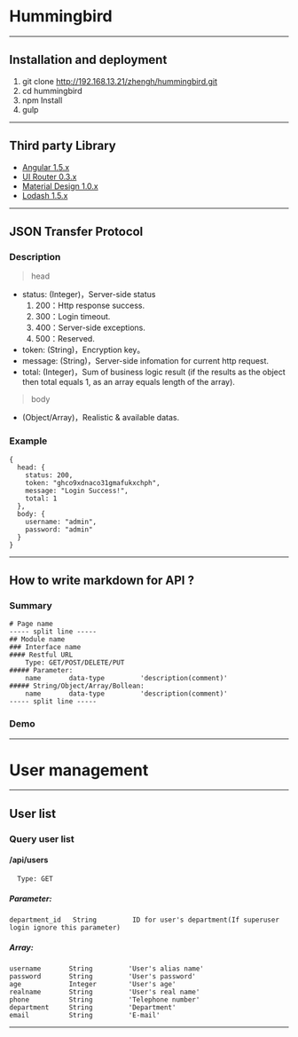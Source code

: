 # Hummingbird
-----

## Installation and deployment
1. git clone http://192.168.13.21/zhengh/hummingbird.git
2. cd hummingbird
3. npm Install
4. gulp
-----

## Third party Library
* [Angular 1.5.x](https://angularjs.org/)
* [UI Router 0.3.x](https://github.com/angular-ui/ui-router/tree/legacy)
* [Material Design 1.0.x](https://github.com/angular/material)
* [Lodash 1.5.x](https://lodash.com/)
-----

## JSON Transfer Protocol
### Description
> head
* status: (Integer)，Server-side status
  1. 200：Http response success.
  2. 300：Login timeout.
  3. 400：Server-side exceptions.
  4. 500：Reserved.
* token: (String)，Encryption key。
* message: (String)，Server-side infomation for current http request.
* total: (Integer)，Sum of business logic result (if the results as the object then total equals 1, as an array equals length of the array).

> body
* (Object/Array)，Realistic & available datas.

### Example
    {
      head: {
        status: 200,
        token: "ghco9xdnaco31gmafukxchph",
        message: "Login Success!",
        total: 1
      },
      body: {
        username: "admin",
        password: "admin"
      }
    }
-----

## How to write markdown for API ?
### Summary
    # Page name
    ----- split line -----
    ## Module name
    ### Interface name
    #### Restful URL
        Type: GET/POST/DELETE/PUT
    ##### Parameter:
        name       data-type         'description(comment)'
    ##### String/Object/Array/Bollean:
        name       data-type         'description(comment)'
    ----- split line -----

### Demo
-----
  # User management
  -----
  ## User list
  ### Query user list
  #### /api/users
      Type: GET
  ##### Parameter:
    department_id   String         ID for user's department(If superuser login ignore this parameter)
  ##### Array:
    username       String         'User's alias name'
    password       String         'User's password'
    age            Integer        'User's age'
    realname       String         'User's real name'
    phone          String         'Telephone number'
    department     String         'Department'
    email          String         'E-mail'
  -----
